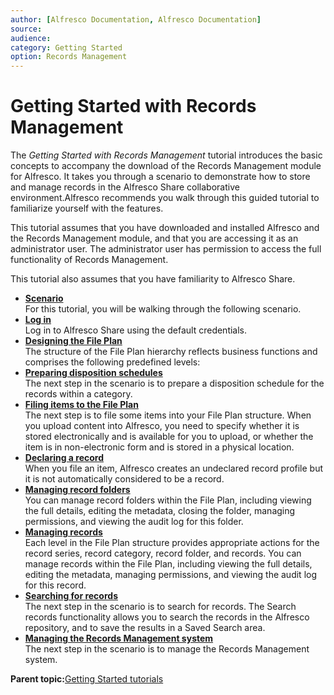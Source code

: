 ```yaml
---
author: [Alfresco Documentation, Alfresco Documentation]
source: 
audience: 
category: Getting Started
option: Records Management
---
```


# Getting Started with Records Management

The *Getting Started with Records Management* tutorial introduces the basic concepts to accompany the download of the Records Management module for Alfresco. It takes you through a scenario to demonstrate how to store and manage records in the Alfresco Share collaborative environment.Alfresco recommends you walk through this guided tutorial to familiarize yourself with the features.

This tutorial assumes that you have downloaded and installed Alfresco and the Records Management module, and that you are accessing it as an administrator user. The administrator user has permission to access the full functionality of Records Management.

This tutorial also assumes that you have familiarity to Alfresco Share.

-   **[Scenario](../concepts/rm-gs-scenario.md)**  
For this tutorial, you will be walking through the following scenario.
-   **[Log in](../tasks/rm-login.md)**  
Log in to Alfresco Share using the default credentials.
-   **[Designing the File Plan](../tasks/rm-fileplan-design.md)**  
The structure of the File Plan hierarchy reflects business functions and comprises the following predefined levels:
-   **[Preparing disposition schedules](../tasks/rm-gs-disposition.md)**  
The next step in the scenario is to prepare a disposition schedule for the records within a category.
-   **[Filing items to the File Plan](../tasks/rm-gs-fileplan-upload.md)**  
The next step is to file some items into your File Plan structure. When you upload content into Alfresco, you need to specify whether it is stored electronically and is available for you to upload, or whether the item is in non-electronic form and is stored in a physical location.
-   **[Declaring a record](../tasks/rm-gs-undeclared-records.md)**  
When you file an item, Alfresco creates an undeclared record profile but it is not automatically considered to be a record.
-   **[Managing record folders](../tasks/rm-gs-recordfolder-manage.md)**  
You can manage record folders within the File Plan, including viewing the full details, editing the metadata, closing the folder, managing permissions, and viewing the audit log for this folder.
-   **[Managing records](../tasks/rm-gs-records-actions.md)**  
Each level in the File Plan structure provides appropriate actions for the record series, record category, record folder, and records. You can manage records within the File Plan, including viewing the full details, editing the metadata, managing permissions, and viewing the audit log for this record.
-   **[Searching for records](../tasks/rm-gs-search.md)**  
The next step in the scenario is to search for records. The Search records functionality allows you to search the records in the Alfresco repository, and to save the results in a Saved Search area.
-   **[Managing the Records Management system](../concepts/rm-gs-manconsole.md)**  
The next step in the scenario is to manage the Records Management system.

**Parent topic:**[Getting Started tutorials](../concepts/master-gs-intro.md)

